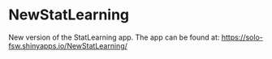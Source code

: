 # NewStatLearning

New version of the StatLearning app. The app can be found at: https://solo-fsw.shinyapps.io/NewStatLearning/
